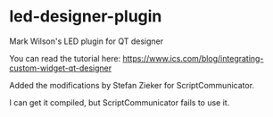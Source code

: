 # led-designer-plugin
Mark Wilson's LED plugin for QT designer

You can read the tutorial here: https://www.ics.com/blog/integrating-custom-widget-qt-designer

Added the modifications by Stefan Zieker for ScriptCommunicator.

I can get it compiled, but ScriptCommunicator fails to use it.
